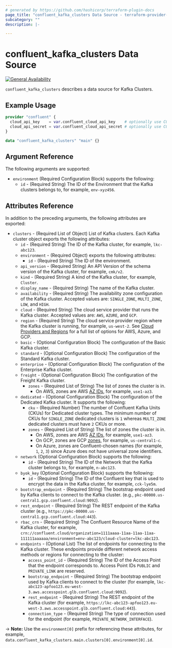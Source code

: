 ```yaml
---
# generated by https://github.com/hashicorp/terraform-plugin-docs
page_title: "confluent_kafka_clusters Data Source - terraform-provider-confluent"
subcategory: ""
description: |-

---
```


# confluent_kafka_clusters Data Source

[![General Availability](https://img.shields.io/badge/Lifecycle%20Stage-General%20Availability-%2345c6e8)](https://docs.confluent.io/cloud/current/api.html#section/Versioning/API-Lifecycle-Policy)

`confluent_kafka_clusters` describes a data source for Kafka Clusters.

## Example Usage

```terraform
provider "confluent" {
  cloud_api_key    = var.confluent_cloud_api_key    # optionally use CONFLUENT_CLOUD_API_KEY env var
  cloud_api_secret = var.confluent_cloud_api_secret # optionally use CONFLUENT_CLOUD_API_SECRET env var
}

data "confluent_kafka_clusters" "main" {}
```

## Argument Reference

The following arguments are supported:
- `environment` (Required Configuration Block) supports the following:
  - `id` - (Required String) The ID of the Environment that the Kafka clusters belongs to, for example, `env-xyz456`.

## Attributes Reference

In addition to the preceding arguments, the following attributes are exported:
- `clusters` - (Required List of Object) List of Kafka clusters. Each Kafka cluster object exports the following attributes:
  - `id` - (Required String) The ID of the Kafka cluster, for example, `lkc-abc123`.
  - `environment` - (Required Object) exports the following attributes:
      - `id` - (Required String) The ID of the environment.
  - `api_version` - (Required String) An API Version of the schema version of the Kafka cluster, for example, `cmk/v2`.
  - `kind` - (Required String) A kind of the Kafka cluster, for example, `Cluster`.
  - `display_name` - (Required String) The name of the Kafka cluster.
  - `availability` - (Required String) The availability zone configuration of the Kafka cluster. Accepted values are: `SINGLE_ZONE`, `MULTI_ZONE`, `LOW`, and `HIGH`.
  - `cloud` - (Required String) The cloud service provider that runs the Kafka cluster. Accepted values are: `AWS`, `AZURE`, and `GCP`.
  - `region` - (Required String) The cloud service provider region where the Kafka cluster is running, for example, `us-west-2`. See [Cloud Providers and Regions](https://docs.confluent.io/cloud/current/clusters/regions.html#cloud-providers-and-regions) for a full list of options for AWS, Azure, and GCP.
  - `basic` - (Optional Configuration Block) The configuration of the Basic Kafka cluster.
  - `standard` - (Optional Configuration Block) The configuration of the Standard Kafka cluster.
  - `enterprise` - (Optional Configuration Block) The configuration of the Enterprise Kafka cluster.
  - `freight` - (Optional Configuration Block) The configuration of the Freight Kafka cluster.
      - `zones` - (Required List of String) The list of zones the cluster is in.
          - On AWS, zones are AWS [AZ IDs](https://docs.aws.amazon.com/ram/latest/userguide/working-with-az-ids.html), for example, `use1-az3`.
  - `dedicated` - (Optional Configuration Block) The configuration of the Dedicated Kafka cluster. It supports the following:
      - `cku` - (Required Number) The number of Confluent Kafka Units (CKUs) for Dedicated cluster types. The minimum number of CKUs for `SINGLE_ZONE` dedicated clusters is `1` whereas `MULTI_ZONE` dedicated clusters must have `2` CKUs or more.
      - `zones` - (Required List of String) The list of zones the cluster is in.
          - On AWS, zones are AWS [AZ IDs](https://docs.aws.amazon.com/ram/latest/userguide/working-with-az-ids.html), for example, `use1-az3`.
          - On GCP, zones are GCP [zones](https://cloud.google.com/compute/docs/regions-zones), for example, `us-central1-c`.
          - On Azure, zones are Confluent-chosen names (for example, `1`, `2`, `3`) since Azure does not have universal zone identifiers.
  - `network` (Optional Configuration Block) supports the following:
      - `id` - (Required String) The ID of the Network that the Kafka cluster belongs to, for example, `n-abc123`.
  - `byok_key` (Optional Configuration Block) supports the following:
      - `id` - (Required String) The ID of the Confluent key that is used to encrypt the data in the Kafka cluster, for example, `cck-lye5m`.
  - `bootstrap_endpoint` - (Required String) The bootstrap endpoint used by Kafka clients to connect to the Kafka cluster. (e.g., `pkc-00000.us-central1.gcp.confluent.cloud:9092`).
  - `rest_endpoint` - (Required String) The REST endpoint of the Kafka cluster (e.g., `https://pkc-00000.us-central1.gcp.confluent.cloud:443`).
  - `rbac_crn` - (Required String) The Confluent Resource Name of the Kafka cluster, for example, `crn://confluent.cloud/organization=1111aaaa-11aa-11aa-11aa-111111aaaaaa/environment=env-abc123/cloud-cluster=lkc-abc123`.
  - `endpoints` - (Optional List) The list of endpoints for connecting to the Kafka cluster. These endpoints provide different network access methods or regions for connecting to the cluster:
      - `access_point_id` - (Required String) The ID of the Access Point that the endpoint corresponds to. Access Point IDs `PUBLIC` and `PRIVATE_LINK` are reserved.
      - `bootstrap_endpoint` - (Required String) The bootstrap endpoint used by Kafka clients to connect to the cluster (for example, `lkc-abc123-apfoo123.eu-west-3.aws.accesspoint.glb.confluent.cloud:9092`).
      - `rest_endpoint` - (Required String) The REST endpoint of the Kafka cluster (for example, `https://lkc-abc123-apfoo123.eu-west-3.aws.accesspoint.glb.confluent.cloud:443`).
      - `connection_type` - (Required String) The type of connection used for the endpoint (for example, `PRIVATE_NETWORK_INTERFACE`).

-> **Note:** Use the `environment[0]` prefix for referencing these attributes, for example, `data.confluent_kafka_clusters.main.clusters[0].environment[0].id`.
